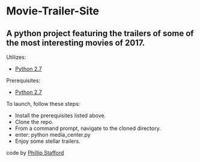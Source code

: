 # Movie-Trailer-Site
## A python project featuring the trailers of some of the most interesting movies of 2017.


Utilizes:
* [Python 2.7](https://www.python.org/)


Prerequisites:
* [Python 2.7](https://www.python.org/)

To launch, follow these steps:
* Install the prerequisites listed above.
* Clone the repo.
* From a command prompt, navigate to the cloned directory.
* enter: python media_center.py
* Enjoy some stellar trailers.


code by [Phillip Stafford](http://philliprstafford.com)